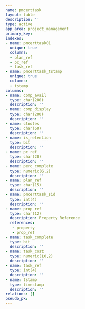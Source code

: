 ```yaml
---
name: pmcerttask
layout: table
description: ''
type: active
app_area: project_management
primary_key: 
indexes:
- name: pmcerttask01
  unique: true
  columns:
  - plan_ref
  - pc_ref
  - task_ref
- name: pmcerttask_tstamp
  unique: true
  columns:
  - tstamp
columns:
- name: comp_avail
  type: char(200)
  description: ''
- name: comp_display
  type: char(200)
  description: ''
- name: ctnotes
  type: char(60)
  description: ''
- name: is_retention
  type: bit
  description: ''
- name: pc_ref
  type: char(20)
  description: ''
- name: perc_complete
  type: numeric(6,2)
  description: ''
- name: plan_ref
  type: char(15)
  description: ''
- name: pmcerttask_sid
  type: int(4)
  description: ''
- name: prop_ref
  type: char(12)
  description: Property Reference
  references:
   - property
   - prop_ref
- name: task_complete
  type: bit
  description: ''
- name: task_cost
  type: numeric(10,2)
  description: ''
- name: task_ref
  type: int(4)
  description: ''
- name: tstamp
  type: timestamp
  description: ''
relations: []
pseudo_pk: 
---
```


